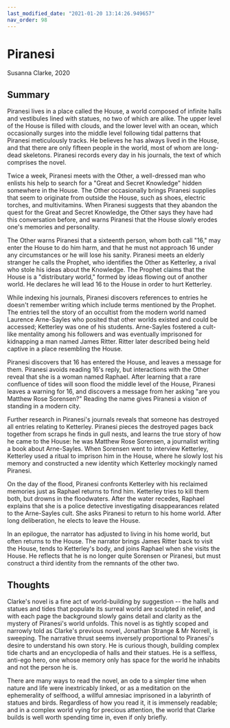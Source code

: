 ```yaml
---
last_modified_date: "2021-01-20 13:14:26.949657"
nav_order: 98
---
```


# Piranesi
Susanna Clarke, 2020

## Summary
Piranesi lives in a place called the House, a world composed of infinite halls and vestibules lined with statues, no two of which are alike. The upper level of the House is filled with clouds, and the lower level with an ocean, which occasionally surges into the middle level following tidal patterns that Piranesi meticulously tracks. He believes he has always lived in the House, and that there are only fifteen people in the world, most of whom are long-dead skeletons. Piranesi records every day in his journals, the text of which comprises the novel.

Twice a week, Piranesi meets with the Other, a well-dressed man who enlists his help to search for a "Great and Secret Knowledge" hidden somewhere in the House. The Other occasionally brings Piranesi supplies that seem to originate from outside the House, such as shoes, electric torches, and multivitamins. When Piranesi suggests that they abandon the quest for the Great and Secret Knowledge, the Other says they have had this conversation before, and warns Piranesi that the House slowly erodes one's memories and personality.

The Other warns Piranesi that a sixteenth person, whom both call "16," may enter the House to do him harm, and that he must not approach 16 under any circumstances or he will lose his sanity. Piranesi meets an elderly stranger he calls the Prophet, who identifies the Other as Ketterley, a rival who stole his ideas about the Knowledge. The Prophet claims that the House is a "distributary world," formed by ideas flowing out of another world. He declares he will lead 16 to the House in order to hurt Ketterley.

While indexing his journals, Piranesi discovers references to entries he doesn't remember writing which include terms mentioned by the Prophet. The entries tell the story of an occultist from the modern world named Laurence Arne-Sayles who posited that other worlds existed and could be accessed; Ketterley was one of his students. Arne-Sayles fostered a cult-like mentality among his followers and was eventually imprisoned for kidnapping a man named James Ritter. Ritter later described being held captive in a place resembling the House.

Piranesi discovers that 16 has entered the House, and leaves a message for them. Piranesi avoids reading 16's reply, but interactions with the Other reveal that she is a woman named Raphael. After learning that a rare confluence of tides will soon flood the middle level of the House, Piranesi leaves a warning for 16, and discovers a message from her asking "are you Matthew Rose Sorensen?" Reading the name gives Piranesi a vision of standing in a modern city.

Further research in Piranesi's journals reveals that someone has destroyed all entries relating to Ketterley. Piranesi pieces the destroyed pages back together from scraps he finds in gull nests, and learns the true story of how he came to the House: he was Matthew Rose Sorensen, a journalist writing a book about Arne-Sayles. When Sorensen went to interview Ketterley, Ketterley used a ritual to imprison him in the House, where he slowly lost his memory and constructed a new identity which Ketterley mockingly named Piranesi.

On the day of the flood, Piranesi confronts Ketterley with his reclaimed memories just as Raphael returns to find him. Ketterley tries to kill them both, but drowns in the floodwaters. After the water recedes, Raphael explains that she is a police detective investigating disappearances related to the Arne-Sayles cult. She asks Piranesi to return to his home world. After long deliberation, he elects to leave the House.

In an epilogue, the narrator has adjusted to living in his home world, but often returns to the House. The narrator brings James Ritter back to visit the House, tends to Ketterley's body, and joins Raphael when she visits the House. He reflects that he is no longer quite Sorensen or Piranesi, but must construct a third identity from the remnants of the other two.

## Thoughts
Clarke's novel is a fine act of world-building by suggestion -- the halls and statues and tides that populate its surreal world are sculpted in relief, and with each page the background slowly gains detail and clarity as the mystery of Piranesi's world unfolds. This novel is as tightly scoped and narrowly told as Clarke's previous novel, Jonathan Strange & Mr Norrell, is sweeping. The narrative thrust seems inversely proportional to Piranesi's desire to understand his own story. He is curious though, building complex tide charts and an encyclopedia of halls and their statues. He is a selfless, anti-ego hero, one whose memory only has space for the world he inhabits and not the person he is.

There are many ways to read the novel, an ode to a simpler time when nature and life were inextricably linked, or as a meditation on the ephemerality of selfhood, a willful amnesiac imprisoned in a labyrinth of statues and birds. Regardless of how you read it, it is immensely readable; and in a complex world vying for precious attention, the world that Clarke builds is well worth spending time in, even if only briefly.
